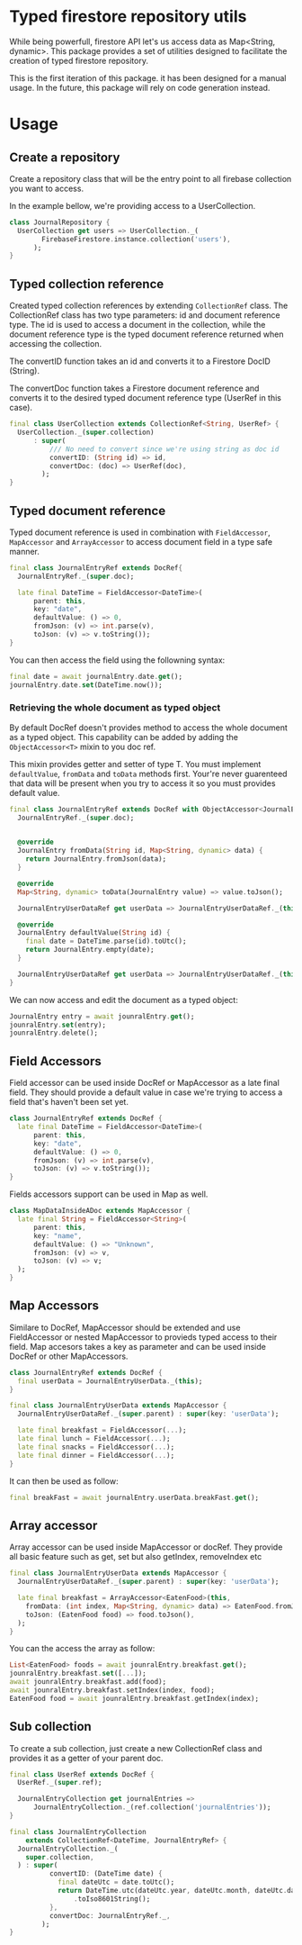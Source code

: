 # Typed firestore repository utils

While being powerfull, firestore API let's us access data as Map<String, dynamic>.
This package provides a set of utilities designed to facilitate the creation of typed firestore repository.

This is the first iteration of this package. it has been designed for a manual usage.
In the future, this package will rely on code generation instead. 

# Usage

## Create a repository

Create a repository class that will be the entry point to all firebase collection you want to access.

In the example bellow, we're providing access to a UserCollection.

```dart
class JournalRepository {
  UserCollection get users => UserCollection._(
        FirebaseFirestore.instance.collection('users'),
      );
}
```

## Typed collection reference

Created typed collection references by extending `CollectionRef` class.
The CollectionRef class has two type parameters: id and document reference type. The id is used to access a document in the collection, while the document reference type is the typed document reference returned when accessing the collection.

The convertID function takes an id and converts it to a Firestore DocID (String).

The convertDoc function takes a Firestore document reference and converts it to the desired typed document reference type (UserRef in this case).

```dart
final class UserCollection extends CollectionRef<String, UserRef> {
  UserCollection._(super.collection)
      : super(
          /// No need to convert since we're using string as doc id
          convertID: (String id) => id,
          convertDoc: (doc) => UserRef(doc),
        );
}
```

## Typed document reference

Typed document reference is used in combination with `FieldAccessor`, `MapAccessor` and `ArrayAccessor` to access document field in a type safe manner. 

```dart
final class JournalEntryRef extends DocRef{
  JournalEntryRef._(super.doc);

  late final DateTime = FieldAccessor<DateTime>(
      parent: this,
      key: "date",
      defaultValue: () => 0,
      fromJson: (v) => int.parse(v),
      toJson: (v) => v.toString());
}
```

You can then access the field using the followning syntax:
```dart
final date = await journalEntry.date.get();
journalEntry.date.set(DateTime.now());
```

### Retrieving the whole document as typed object
By default DocRef doesn't provides method to access the whole document as a typed object.
This capability can be added by adding the `ObjectAccessor<T>` mixin to you doc ref.

This mixin provides getter and setter of type T. You must implement `defaultValue`, `fromData` and `toData` methods first.
Your're never guarenteed that data will be present when you try to access it so you must provides default value.

```dart
final class JournalEntryRef extends DocRef with ObjectAccessor<JournalEntry> {
  JournalEntryRef._(super.doc);

  
  @override
  JournalEntry fromData(String id, Map<String, dynamic> data) {
    return JournalEntry.fromJson(data);
  }

  @override
  Map<String, dynamic> toData(JournalEntry value) => value.toJson();

  JournalEntryUserDataRef get userData => JournalEntryUserDataRef._(this);

  @override
  JournalEntry defaultValue(String id) {
    final date = DateTime.parse(id).toUtc();
    return JournalEntry.empty(date);
  }

  JournalEntryUserDataRef get userData => JournalEntryUserDataRef._(this);
}
```

We can now access and edit the document as a typed object:
```dart
JournalEntry entry = await jounralEntry.get();
jounralEntry.set(entry);
jounralEntry.delete();
```

## Field Accessors
Field accessor can be used inside DocRef or MapAccessor as a late final field.
They should provide a default value in case we're trying to access a field that's haven't been set yet.
```dart
class JournalEntryRef extends DocRef {
  late final DateTime = FieldAccessor<DateTime>(
      parent: this,
      key: "date",
      defaultValue: () => 0,
      fromJson: (v) => int.parse(v),
      toJson: (v) => v.toString());
}
```

Fields accessors support can be used in Map as well. 

```dart
class MapDataInsideADoc extends MapAccessor {
  late final String = FieldAccessor<String>(
      parent: this,
      key: "name",
      defaultValue: () => "Unknown",
      fromJson: (v) => v,
      toJson: (v) => v;
  );
}
```

## Map Accessors
Similare to DocRef, MapAccessor should be extended and use FieldAccessor or nested MapAccessor to provieds typed access to their field.
Map accesors takes a key as parameter and can be used inside DocRef or other MapAccessors.

```dart
class JournalEntryRef extends DocRef {
  final userData = JournalEntryUserData._(this);
}

final class JournalEntryUserData extends MapAccessor {
  JournalEntryUserDataRef._(super.parent) : super(key: 'userData');

  late final breakfast = FieldAccessor(...);
  late final lunch = FieldAccessor(...);
  late final snacks = FieldAccessor(...);
  late final dinner = FieldAccessor(...);
}
```

It can then be used as follow:
```dart
final breakFast = await journalEntry.userData.breakFast.get();
```

## Array accessor
Array accessor can be used inside MapAccessor or docRef.
They provide all basic feature such as get, set but also getIndex, removeIndex etc

```dart
final class JournalEntryUserData extends MapAccessor {
  JournalEntryUserDataRef._(super.parent) : super(key: 'userData');

  late final breakfast = ArrayAccessor<EatenFood>(this, 
    fromData: (int index, Map<String, dynamic> data) => EatenFood.fromJson(data),
    toJson: (EatenFood food) => food.toJson(),
  );
}
```

You can the access the array as follow:
```dart
List<EatenFood> foods = await jounralEntry.breakfast.get();
jounralEntry.breakfast.set([...]);
await jounralEntry.breakfast.add(food);
await jounralEntry.breakfast.setIndex(index, food);
EatenFood food = await jounralEntry.breakfast.getIndex(index);
```

## Sub collection

To create a sub collection, just create a new CollectionRef class and provides it as a getter of your parent doc.

```dart
final class UserRef extends DocRef {
  UserRef._(super.ref);

  JournalEntryCollection get journalEntries =>
      JournalEntryCollection._(ref.collection('journalEntries'));
}

final class JournalEntryCollection
    extends CollectionRef<DateTime, JournalEntryRef> {
  JournalEntryCollection._(
    super.collection,
  ) : super(
          convertID: (DateTime date) {
            final dateUtc = date.toUtc();
            return DateTime.utc(dateUtc.year, dateUtc.month, dateUtc.day)
                .toIso8601String();
          },
          convertDoc: JournalEntryRef._,
        );
}
```